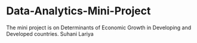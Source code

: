 # Data-Analytics-Mini-Project
The mini project is on Determinants of Economic Growth in Developing and Developed countries.
Suhani Lariya 
